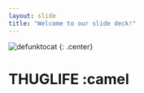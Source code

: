 ```yaml
---
layout: slide
title: "Welcome to our slide deck!"
---
```


![defunktocat](https://octodex.github.com/images/defunktocat.png)
{: .center}

<h1>THUGLIFE
:camel
